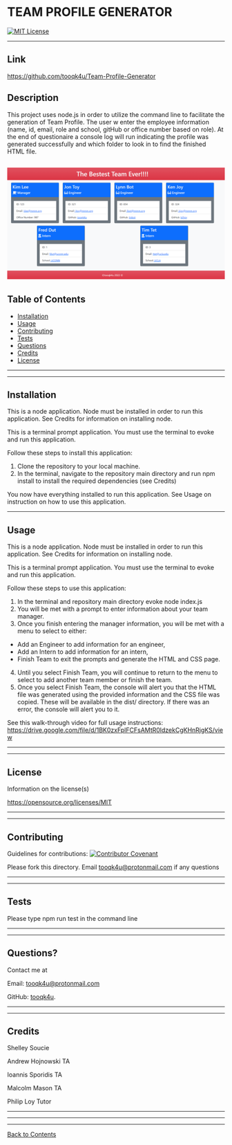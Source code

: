 # TEAM PROFILE GENERATOR
  [![MIT License](https://img.shields.io/badge/License-MIT%20License-informational)](https://choosealicense.com/licenses/mit/)

---
## Link
https://github.com/tooqk4u/Team-Profile-Generator


## Description 
  
This project uses node.js in order to utilize the command line to facilitate the generation of Team Profile. The user w
enter the employee information (name, id, email, role and school, gitHub or office number based on role). At the end of
questionaire a console log will run indicating the profile was generated successfully and which folder to look in to find the finished HTML file.

![Project Screenshot](./assets/images/screenshot.PNG)
---
  
## Table of Contents 

* [Installation](#installation)
* [Usage](#usage)
* [Contributing](#contributing)
* [Tests](#tests)
* [Questions](#questions)
* [Credits](#credits)
* [License](#license)

---
---

## Installation


This is a node application. Node must be installed in order to run this application. See Credits for information on installing node.

This is a terminal prompt application. You must use the terminal to evoke and run this application.

Follow these steps to install this application:

1. Clone the repository to your local machine.
2. In the terminal, navigate to the repository main directory and run npm install to install the required dependencies (see Credits)

You now have everything installed to run this application. See Usage on instruction on how to use this application.


---

## Usage

This is a node application. Node must be installed in order to run this application. See Credits for information on installing node.

This is a terminal prompt application. You must use the terminal to evoke and run this application.

Follow these steps to use this application:

1. In the terminal and repository main directory evoke node index.js
2. You will be met with a prompt to enter information about your team manager.
3. Once you finish entering the manager information, you will be met with a menu to select to either:
- Add an Engineer to add information for an engineer,
- Add an Intern to add information for an intern,
- Finish Team to exit the prompts and generate the HTML and CSS page.
4. Until you select Finish Team, you will continue to return to the menu to select to add another team member or finish the team.
5. Once you select Finish Team, the console will alert you that the HTML file was generated using the provided information and the CSS file was copied. These will be available in the dist/ directory.
If there was an error, the console will alert you to it.

See this walk-through video for full usage instructions: https://drive.google.com/file/d/1BK0zxFplFCFsAMtR0ldzekCgKHnRjgKS/view


---
---

## License

Information on the license(s)

https://opensource.org/licenses/MIT

---
---

## Contributing

Guidelines for contributions:
[![Contributor Covenant](https://img.shields.io/badge/Contributor%20Covenant-2.0-4baaaa.svg)](https://www.contributor-covenant.org/version/2/0/code_of_conduct/code_of_conduct.md)


Please fork this directory. Email tooqk4u@protonmail.com if any questions

---
---

## Tests

Please type npm run test in the command line

---
---

## Questions?

Contact me at

Email: [tooqk4u@protonmail.com](mailto:tooqk4u@protonmail.com)

GitHub: [tooqk4u](https://github.com/tooqk4u).

 ---
 ---

## Credits 
 
Shelley Soucie

Andrew Hojnowski TA

Ioannis Sporidis TA

Malcolm Mason TA

Philip Loy Tutor

---
---
---
[Back to Contents](#table-of-contents)
